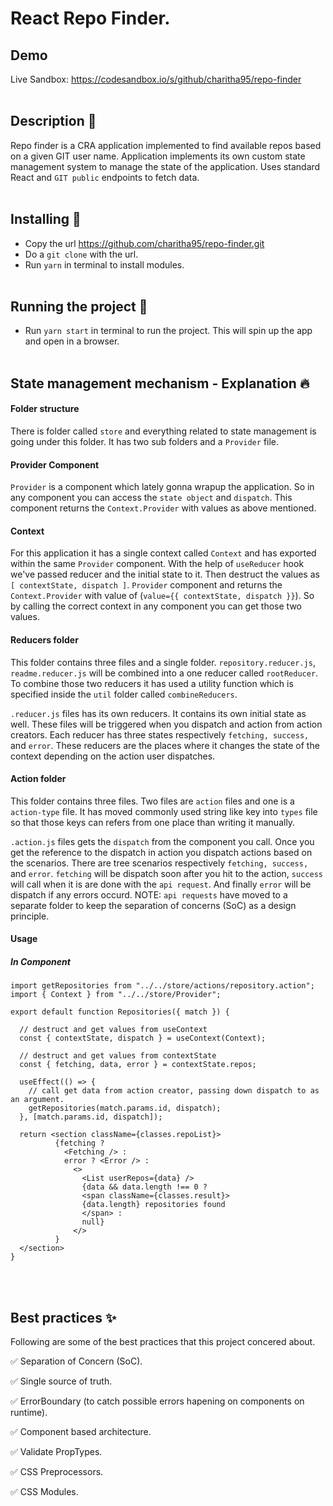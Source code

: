 # React Repo Finder.

## Demo

Live Sandbox: https://codesandbox.io/s/github/charitha95/repo-finder
<br/><br/>

## Description :newspaper:

Repo finder is a CRA application implemented to find available repos based on a given GIT user name. Application implements its own custom state management system to manage the state of the application. Uses standard React and `GIT public` endpoints to fetch data.
<br/><br/>

## Installing :wrench:

- Copy the url https://github.com/charitha95/repo-finder.git
- Do a `git clone` with the url.
- Run `yarn` in terminal to install modules.
  <br/><br/>

## Running the project :runner:

- Run `yarn start` in terminal to run the project. This will spin up the app and open in a browser.
  <br/><br/>

## State management mechanism - Explanation :fire:

#### Folder structure

There is folder called `store` and everything related to state management is going under this folder. It has two sub folders and a `Provider` file.

#### Provider Component

`Provider` is a component which lately gonna wrapup the application. So in any component you can access the `state object` and `dispatch`. This component returns the `Context.Provider` with values as above mentioned.

#### Context

For this application it has a single context called `Context` and has exported within the same `Provider` component. With the help of `useReducer` hook we've passed reducer and the initial state to it. Then destruct the values as `[ contextState, dispatch ]`. `Provider` component and returns the `Context.Provider` with value of (`value={{ contextState, dispatch }}`). So by calling the correct context in any component you can get those two values.

#### Reducers folder

This folder contains three files and a single folder. `repository.reducer.js`, `readme.reducer.js` will be combined into a one reducer called `rootReducer`. To combine those two reducers it has used a utility function which is specified inside the `util` folder called `combineReducers`.

`.reducer.js` files has its own reducers. It contains its own initial state as well. These files will be triggered when you dispatch and action from action creators. Each reducer has three states respectively `fetching, success,` and `error`. These reducers are the places where it changes the state of the context depending on the action user dispatches.

#### Action folder

This folder contains three files. Two files are `action` files and one is a `action-type` file. It has moved commonly used string like key into `types` file so that those keys can refers from one place than writing it manually.

`.action.js` files gets the `dispatch` from the component you call. Once you get the reference to the dispatch in action you dispatch actions based on the scenarios. There are tree scenarios respectively `fetching, success,` and `error`. `fetching` will be dispatch soon after you hit to the action, `success` will call when it is are done with the `api request`. And finally `error` will be dispatch if any errors occurd. NOTE: `api requests` have moved to a separate folder to keep the separation of concerns (SoC) as a design principle.

#### Usage

##### In Component

```shell
import getRepositories from "../../store/actions/repository.action";
import { Context } from "../../store/Provider";

export default function Repositories({ match }) {

  // destruct and get values from useContext
  const { contextState, dispatch } = useContext(Context);

  // destruct and get values from contextState
  const { fetching, data, error } = contextState.repos;

  useEffect(() => {
    // call get data from action creator, passing down dispatch to as an argument.
    getRepositories(match.params.id, dispatch);
  }, [match.params.id, dispatch]);

  return <section className={classes.repoList}>
          {fetching ?
            <Fetching /> :
            error ? <Error /> :
              <>
                <List userRepos={data} />
                {data && data.length !== 0 ?
                <span className={classes.result}>
                {data.length} repositories found
                </span> :
                null}
              </>
          }
  </section>
}
```
<br/><br/>

## Best practices :sparkles:
Following are some of the best practices that this project concered about.

✅ Separation of Concern (SoC). 

✅ Single source of truth.

✅ ErrorBoundary (to catch possible errors hapening on components on runtime).

✅ Component based architecture.

✅ Validate PropTypes.

✅ CSS Preprocessors.

✅ CSS Modules.
